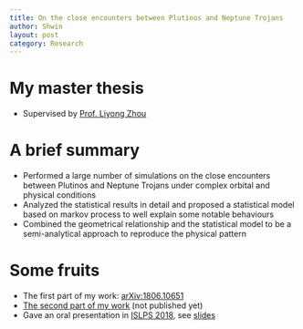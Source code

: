 ```yaml
---
title: On the close encounters between Plutinos and Neptune Trojans
author: Shwin
layout: post
category: Research
---
```


# My master thesis
* Supervised by [Prof. Liyong Zhou](https://www.iau.org/administration/membership/individual/11403/)

# A brief summary
* Performed a large number of simulations on the close encounters between Plutinos and Neptune Trojans under complex orbital and physical conditions
* Analyzed the statistical results in detail and proposed a statistical model based on markov process to well explain some notable behaviours
* Combined the geometrical relationship and the statistical model to be a semi-analytical approach to reproduce the physical pattern

# Some fruits
* The first part of my work: [arXiv:1806.10651](https://arxiv.org/abs/1806.10651)
* [The second part of my work](https://drive.google.com/file/d/19xFIkZCMgcgWxDC48muLSaU5ZTmiNb7_/view?usp=sharing) (not published yet)
* Gave an oral presentation in [ISLPS 2018](http://www.ssi.must.edu.mo/ISLPS2018/index.html), see [slides](https://drive.google.com/file/d/1HBLrlPsfjDRnF7HmH83q744YrtZTyPfB/view?usp=sharing)
